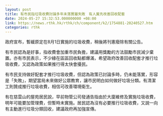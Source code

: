 ```yaml
---
layout: post
title: 有市民指垃圾收費討論多年未落實屬失敗　有人冀先改善回收配套
date: 2024-05-27 15:32:53.000000000 +08:00
link: https://news.rthk.hk/rthk/ch/component/k2/1754881-20240527.htm
categories: rthk
---
```


政府宣布，暫緩原定在8月1日實施的垃圾收費，稍後將刊憲廢除有關公告。

有市民認為是好事，指收費會加重市民負擔，建議用獎勵的方法鼓勵市民減少棄置。亦有市民表示，不少綠在區區回收點都爆滿，希望政府改善回收配套才推行垃圾收費，又認為政策如果推行得太快會擾民。

有市民支持做好配套才推行垃圾收費，但認為政策已討論多時，仍未能落實，形容是「失敗」，期望當局未來做好公眾教育，讓市民明白如何做好垃圾分類。有清潔工則贊成推行垃圾收費，相信可改善環境衛生。

有在慈雲山的屋苑居民說，早前物管公司發通告指由於大廈維修及實施垃圾收費，明年可能要加管理費，但暫時未實施。居民認為沒有必要推行垃圾收費，又說一向有主動進行垃圾分類回收，建議政府再加強宣傳。
